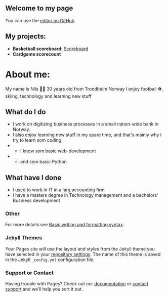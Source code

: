 ## Welcome to my page

You can use the [editor on GitHub](https://github.com/nilsness/home/edit/gh-pages/index.md)

## My projects:
- **Basketball scoreboard**: [Scoreboard](https://nilsness.github.io/basketball-score/basket.html)
- **Cardgame scorecount**


# About me:
My name is Nils 👨🏻
30 years old
from Trondheim Norway
I enjoy football ⚽, skiing, technology and learning new stuff

## What do I do
- I work on digitizing business processes in a small nation-wide bank in Norway.
- I also enjoy learning new stuff in my spare time, and that's mainly why i try to learn som coding
- - I know som basic web-development
- - and som basic Python

## What have I done
- I used to work in IT in a larg accounting firm
- I have a masters degree in Technology management and a bachelors' Business development



### Other
For more details see [Basic writing and formatting syntax](https://docs.github.com/en/github/writing-on-github/getting-started-with-writing-and-formatting-on-github/basic-writing-and-formatting-syntax).

### Jekyll Themes

Your Pages site will use the layout and styles from the Jekyll theme you have selected in your [repository settings](https://github.com/nilsness/home/settings/pages). The name of this theme is saved in the Jekyll `_config.yml` configuration file.

### Support or Contact

Having trouble with Pages? Check out our [documentation](https://docs.github.com/categories/github-pages-basics/) or [contact support](https://support.github.com/contact) and we’ll help you sort it out.

